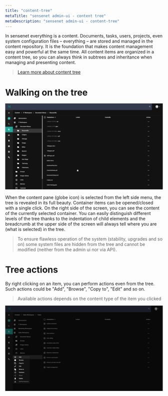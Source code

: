 ```yaml
---
title: "content-tree"
metaTitle: "sensenet admin-ui - content tree"
metaDescription: "sensenet admin-ui - content-tree"
---
```


In sensenet everything is a content. Documents, tasks, users, projects, even system configuration files – everything – are stored and managed in the content repository. It is the foundation that makes content management easy and powerful at the same time. All content items are organized in a content tree, so you can always think in subtrees and inheritance when managing and presenting content.

> [Learn more about content tree](/content/concepts/basics/02-content-tree)

# Walking on the tree

![tree](/content/guides/img/content-tree.png)

When the content pane (globe icon) is selected from the left side menu, the tree is revealed in its full beauty. Container items can be opened/closed with a single click. On the right side of the screen, you can see the content of the currently selected container. You can easily distinguish different levels of the tree thanks to the indentation of child elements and the breadcrumb at the upper side of the screen will always tell where you are (what is selected) in the tree. 

> To ensure flawless operation of the system (stability, upgrades and so on) some system files are hidden from the tree and cannot be modified (neither from the admin ui nor via API).

# Tree actions

By right clicking on an item, you can perform actions even from the tree.
Such actions could be "Add", "Browse", "Copy to", "Edit" and so on. 

> Available actions depends on the content type of the item you clicked

![tree_options](/content/guides/img/content-tree_options.png)
